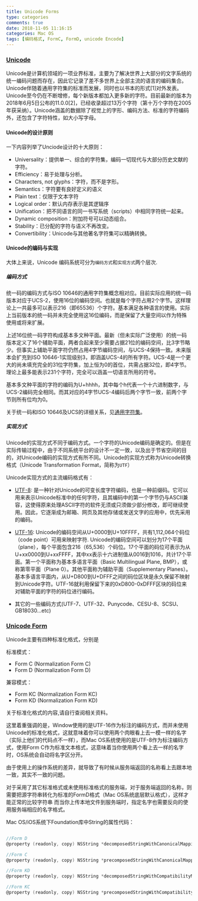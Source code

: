 ```yaml
---
title: Unicode Forms
type: categories
comments: true
date: 2018-11-05 11:16:15
categories: Mac OS
tags: [编码格式, FormC, FormD, unicode Encode]
---
```


### [Unicode](https://zh.wikipedia.org/wiki/Unicode)

Unicode是计算机领域的一项业界标准，主要为了解决世界上大部分的文字系统的统一编码问题而存在，因此它记录了差不多世界上全部主流的语言的编码集合。Unicode伴随着通用字符集的标准而发展，同时也以书本的形式[1]对外发表。Unicode至今仍在不断增修，每个新版本都加入更多新的字符。目前最新的版本为2018年6月5日公布的11.0.0[2]，已经收录超过13万个字符（第十万个字符在2005年获采纳）。Unicode涵盖的数据除了视觉上的字形、编码方法、标准的字符编码外，还包含了字符特性，如大小写字母。

<!--more-->
#### Unicode的设计原则

一下内容列举了Unciode设计的十大原则：
- Universality：提供单一、综合的字符集，编码一切现代与大部分历史文献的字符。
- Efficiency：易于处理与分析。
- Characters, not glyphs：字符，而不是字形。
- Semantics：字符要有良好定义的语义
- Plain text：仅限于文本字符
- Logical order：默认内存表示是其逻辑序
- Unification：把不同语言的同一书写系统（scripts）中相同字符统一起来。
- Dynamic composition：附加符号可以动态组合。
- Stability：已分配的字符与语义不再改变。
- Convertibility：Unicode与其他著名字符集可以精确转换。


#### Unicode的编码与实现
大体上来说，Unicode 编码系统可分为`编码方式`和`实现方式`两个层次.

##### 编码方式
统一码的编码方式与ISO 10646的通用字符集概念相对应。目前实际应用的统一码版本对应于UCS-2，使用16位的编码空间。也就是每个字符占用2个字节。这样理论上一共最多可以表示216（即65536）个字符。基本满足各种语言的使用。实际上当前版本的统一码并未完全使用这16位编码，而是保留了大量空间以作为特殊使用或将来扩展。

上述16位统一码字符构成基本多文种平面。最新（但未实际广泛使用）的统一码版本定义了16个辅助平面，两者合起来至少需要占据21位的编码空间，比3字节略少。但事实上辅助平面字符仍然占用4字节编码空间，与UCS-4保持一致。未来版本会扩充到ISO 10646-1实现级别3，即涵盖UCS-4的所有字符。UCS-4是一个更大的尚未填充完全的31位字符集，加上恒为0的首位，共需占据32位，即4字节。理论上最多能表示231个字符，完全可以涵盖一切语言所用的符号。

基本多文种平面的字符的编码为U+hhhh，其中每个h代表一个十六进制数字，与UCS-2编码完全相同。而其对应的4字节UCS-4编码后两个字节一致，前两个字节则所有位均为0。

关于统一码和ISO 10646及UCS的详细关系，见[通用字符集](https://zh.wikipedia.org/wiki/%E9%80%9A%E7%94%A8%E5%AD%97%E7%AC%A6%E9%9B%86)。

##### 实现方式

Unicode的实现方式不同于编码方式。一个字符的Unicode编码是确定的。但是在实际传输过程中，由于不同系统平台的设计不一定一致，以及出于节省空间的目的，对Unicode编码的实现方式有所不同。Unicode的实现方式称为Unicode转换格式（Unicode Transformation Format，简称为`UTF`）

Unicode实现方式的主流编码格式有：
- [UTF-8](https://zh.wikipedia.org/wiki/UTF-8): 
	是一种针对Unicode的可变长度字符编码，也是一种前缀码。它可以用来表示Unicode标准中的任何字符，且其编码中的第一个字节仍与ASCII兼容，这使得原来处理ASCII字符的软件无须或只须做少部分修改，即可继续使用。因此，它逐渐成为邮箱、网页及其他存储或发送文字的应用中，优先采用的编码。

- [UTF-16](https://zh.wikipedia.org/wiki/UTF-16):
	Unicode的编码空间从U+0000到U+10FFFF，共有1,112,064个码位（code point）可用来映射字符. Unicode的编码空间可以划分为17个平面（plane），每个平面包含216（65,536）个码位。17个平面的码位可表示为从U+xx0000到U+xxFFFF，其中xx表示十六进制值从0016到1016，共计17个平面。第一个平面称为基本多语言平面（Basic Multilingual Plane, BMP），或称第零平面（Plane 0）。其他平面称为辅助平面（Supplementary Planes）。基本多语言平面内，从U+D800到U+DFFF之间的码位区块是永久保留不映射到Unicode字符。UTF-16就利用保留下来的0xD800-0xDFFF区块的码位来对辅助平面的字符的码位进行编码。

- 其它的一些编码方式(UTF-7、UTF-32、Punycode、CESU-8、SCSU、GB18030...etc)

### [Unicode Form](https://unicode.org/reports/tr15/)

Unicode主要有四种标准化格式，分别是

标准模式：
- Form C (Normalization Form C)
- Form D (Normalization Form D)

兼容模式：
- Form KC (Normalization Form KC)
- Form KD (Normalization Form KD)

关于标准化格式的内容,请自行查阅相关资料。

这里着重强调的是，Window使用的是UTF-16作为标注的编码方式，而并未使用Unicode的标准化格式，这就意味着你可以使用两个肉眼看上去一模一样的名字（实际上他们的代码点不一样），而Mac OS系统使用的是UTF-8作为标注编码方式，使用Form C作为标准文本格式，这意味着当你使用两个看上去一样的名字时，OS系统会自动将名字区分开。

由于使用上的操作系统的差异，就导致了有时候从服务端返回的名称看上去跟本地一致，其实不一致的问题。

对于采用了其它标准格式或未使用标准格式的服务端，对于服务端返回的名称，则需要把源字符串转化为标准的FormD格式（Mac OS系统底层默认格式），这样才能正常的比较字符串
而当你上传本地文件到服务端时，指定名字也需要反向的使用服务端相应的名字格式。

Mac OS/iOS系统下Foundation库中String的属性代码：

```Objective-C

//Form D
@property (readonly, copy) NSString *decomposedStringWithCanonicalMapping; 

//Form C
@property (readonly, copy) NSString *precomposedStringWithCanonicalMapping;

//Form KD
@property (readonly, copy) NSString *decomposedStringWithCompatibilityMapping;

//Form KC
@property (readonly, copy) NSString *precomposedStringWithCompatibilityMapping;

```






